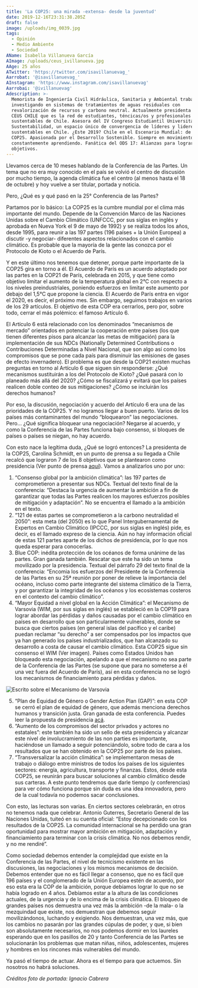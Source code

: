 ```yaml
---
title: 'La COP25: una mirada -extensa- desde la juventud'
date: 2019-12-16T23:31:38.205Z
draft: false
image: /uploads/img_0039.jpg
tags:
  - Opinión
  - Medio Ambiente
  - Sociedad
AName: Isabella Villanueva García
AImage: /uploads/ceus_ivillanueva.jpg
AAge: 25 años
ATwitter: 'https://twitter.com/isavillanuevag_'
Aarrobat: '@isavillanuevag_'
AInstagram: 'https://www.instagram.com/isavillanuevag'
Aarrobai: '@ivillanuevag'
Adescription: >-
  Memorista de Ingeniería Civil Hidráulica, Sanitaria y Ambiental trabajando e
  investigando en sistemas de tratamientos de aguas residuales con
  revalorización de recursos y carbono neutral. Actualmente presidenta de la ONG
  CEUS CHILE que es la red de estudiantes, téncicas/os y profesionales
  sustentables de Chile. Asesora del IV Congreso Estudiantil Universitario de
  Sustentabilidad, un espacio único de convergencia de líderes y liderezas
  sustentables en Chile. ¿Este 2019? Chile en el Escenario Mundial: de cara a la
  COP25. Apasionada por el Desarrollo Sostenible. Siempre en movimiento y
  constantemente aprendiendo. Fanática del ODS 17: Alianzas para lograr los
  objetivos.
---
```

Llevamos cerca de 10 meses hablando de la Conferencia de las Partes. Un tema que no era muy conocido en el país se volvió el centro de discusión por mucho tiempo, la agenda climática fue el centro (al menos hasta el 18 de octubre) y hoy vuelve a ser titular, portada y noticia.

Pero, ¿Qué es y qué pasó en la 25° Conferencia de las Partes?

Partamos por lo básico: La COP25 es la cumbre mundial por el clima más importante del mundo. Depende de la Convención Marco de las Naciones Unidas sobre el Cambio Climático (UNFCCC, por sus siglas en inglés y aprobada en Nueva York el 9 de mayo de 1992) y se realiza todos los años, desde 1995, para reunir a las 197 partes (196 países + la Unión Europea) a discutir -y negociar- diferentes aspectos relacionados con el cambio climático. Es probable que la mayoría de la gente las conozca por el Protocolo de Kioto o el Acuerdo de París.

Y en este último nos tenemos que detener, porque parte importante de la COP25 gira en torno a él. El Acuerdo de París es un acuerdo adoptado por las partes en la COP21 de París, celebrada en 2015, y que tiene como objetivo limitar el aumento de la temperatura global en 2°C con respecto a los niveles preindustriales, poniendo esfuerzos en limitar este aumento por debajo del 1,5°C que propone la ciencia. El Acuerdo de París entra en vigor el 2020, es decir, el próximo mes. Sin embargo, seguimos trabajos en varios de los 29 artículos. El objetivo de esta COP era cerrarlos, pero por, sobre todo, cerrar el más polémico: el famoso Artículo 6.

El Artículo 6 está relacionado con los denominados “mecanismos de mercado” orientados en potenciar la cooperación entre países (los que tienen diferentes pisos para alcanzar las metas de mitigación) para la implementación de sus NDCs (Nationally Determined Contributions o Contribuciones Determinadas a Nivel Nacional, que son algo así como los compromisos que se pone cada país para disminuir las emisiones de gases de efecto invernadero). El problema es que desde la COP21 existen muchas preguntas en torno al Artículo 6 que siguen sin responderse: ¿Qué mecanismos sustituirán a los del Protocolo de Kioto? ¿Qué pasará con lo planeado más allá del 2020? ¿Cómo se fiscalizará y evitará que los países realicen doble conteo de sus mitigaciones? ¿Cómo se incluirán los derechos humanos?

Por eso, la discusión, negociación y acuerdo del Artículo 6 era una de las prioridades de la COP25.  Y no logramos llegar a buen puerto. Varios de los países más contaminantes del mundo “bloquearon” las negociaciones. Pero… ¿Qué significa bloquear una negociación? Negarse al acuerdo, y como la Conferencia de las Partes funciona bajo consenso, si bloques de países o países se niegan, no hay acuerdo.

Con esto nace la legítima duda, ¿Qué se logró entonces? La presidenta de la COP25, Carolina Schmidt, en un punto de prensa a su llegada a Chile recalcó que lograron 7 de los 8 objetivos que se plantearon como presidencia (Ver punto de prensa [aquí](https://youtu.be/VxNtWvC05eg)). Vamos a analizarlos uno por uno:

1. “Consenso global por la ambición climática”: las 197 partes de comprometieron a presentar sus NDCs. Textual del texto final de la conferencia: “Destaca la urgencia de aumentar la ambición a fin de garantizar que todas las Partes realicen los mayores esfuerzos posibles de mitigación y adaptación”. No se encuentra el llamado a la ambición en el texto.
2. “121 de estas partes se comprometieron a la carbono neutralidad el 2050”: esta meta (del 2050) es lo que Panel Intergubernamental de Expertos en Cambio Climático (IPCCC, por sus siglas en inglés) pide, es decir, es el llamado expreso de la ciencia. Aún no hay información oficial de estas 121 partes aparte de los dichos de presidencia, por lo que nos queda esperar para conocerlas.
3. Blue COP: inédita protección de los océanos de forma unánime de las partes. Gran ganada también. Rescatar que este ha sido un tema movilizado por la presidencia. Textual del párrafo 29 del texto final de la conferencia: “Encomia los esfuerzos del Presidente de la Conferencia de las Partes en su 25ª reunión por poner de relieve la importancia del océano, incluso como parte integrante del sistema climático de la Tierra, y por garantizar la integridad de los océanos y los ecosistemas costeros en el contexto del cambio climático”.
4. “Mayor Equidad a nivel global en la Acción Climática”:  el Mecanismo de Varsovia (WIM, por sus siglas en inglés) se estableció en la COP19 para lograr abordar las pérdidas y daños causadas por el cambio climático  en países en desarrollo que son particularmente vulnerables, donde se busca que ciertos países (en general islas del pacífico y el caribe) puedan reclamar “su derecho” a ser compensados por los impactos que ya han generado los países industrializados, que han alcanzado su desarrollo a costa de causar el cambio climático. Esta COP25 sigue sin consenso el WIM (Ver imagen). Países como Estados Unidos han bloqueado esta negociación, apelando a que el mecanismo no sea parte de la Conferencia de las Partes (se supone que para no someterse a él una vez fuera del Acuerdo de París), así en esta conferencia no se logró los mecanismos de financiamiento para pérdidas y daños.

![Escrito sobre el Mecanismo de Varsovia](/uploads/varsovia.png "Escrito sobre el Mecanismo de Varsovia")

5. “Plan de Equidad de Género o Gender Action Plan (GAP)”: en esta COP se cerró el plan de equidad de género, que además menciona derechos humanos y transición justa. Gran ganada de esta conferencia. Puedes leer la propuesta de presidencia [acá](https://unfccc.int/sites/default/files/resource/COP_item13_gender.pdf).
6. “Aumento de los compromisos del sector privados y actores no estatales”: este también ha sido un sello de esta presidencia y alcanzar este nivel de involucramiento de las non parties es importante, haciéndose un llamado a seguir potenciándolo, sobre todo de cara a los resultados que se han obtenido en la COP25 por parte de los países.
7. “Transversalizar la acción climática”: se implementaron mesas de trabajo o diálogo entre ministros de todos los países de los siguientes sectores: energía, agricultura, transporte y finanzas. Estos, desde esta COP25, se reunirán para buscar soluciones al cambio climático desde sus carteras. A este punto tendremos que darle tiempo (y conferencias) para ver cómo funciona porque sin duda es una idea innovadora, pero de la cual todavía no podemos sacar conclusiones.

Con esto, las lecturas son varias. En ciertos sectores celebrarán, en otros no tenemos nada que celebrar. Antonio Guterres, Secretario General de las Naciones Unidas, tuiteó en su cuenta oficial: “Estoy decepcionado con los resultados de la COP25. La comunidad internacional se ha perdido una gran oportunidad para mostrar mayor ambición en mitigación, adaptación y financiamiento para terminar con la crisis climática. No nos debemos rendir, y no me rendiré”. 

Como sociedad debemos entender la complejidad que existe en la Conferencia de las Partes, el nivel de tecnicismo existente en las discusiones, las negociaciones y los mismos mecanismos de decisión. Debemos entender que no es fácil llegar a consenso, que no es fácil que 196 países y el conglomerado de la Unión Europea estén de acuerdo, por eso esta era la COP de la ambición, porque debíamos lograr lo que no se había logrado en 4 años. Debíamos estar a la altura de las condiciones actuales, de la urgencia y de lo encima de la crisis climática. El bloqueo de grandes países nos demuestra una vez más la ambición -de la mala- o la mezquindad que existe, nos demuestran que debemos seguir movilizándonos, luchando y exigiendo. Nos demuestran, una vez más, que los cambios no pasarán por las grandes cúpulas de poder, y que, si bien son absolutamente necesarios, no nos podemos dormir en los laureles esperando que en los pasillos de 20 y tanto Conferencia de las Partes se solucionarán los problemas que matan niñas, niños, adolescentes, mujeres y hombres en los rincones más vulnerables del mundo.

Ya pasó el tiempo de actuar. Ahora es el tiempo para que actuemos. Sin nosotros no habrá soluciones.

_Créditos foto de portada: Ignacio Cabrera_

